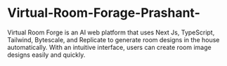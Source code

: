 # Virtual-Room-Forage-Prashant-
Virtual Room Forge is an AI web platform that uses Next Js, TypeScript, Tailwind, Bytescale, and Replicate to generate room designs in the house automatically. With an intuitive interface, users can create room image designs easily and quickly.
